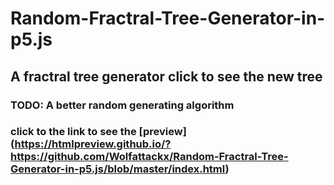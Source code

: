 # Random-Fractral-Tree-Generator-in-p5.js

## A fractral tree generator click to see the new tree

### TODO: A better random generating algorithm

### click to the link to see the [preview] (https://htmlpreview.github.io/?https://github.com/Wolfattackx/Random-Fractral-Tree-Generator-in-p5.js/blob/master/index.html)
